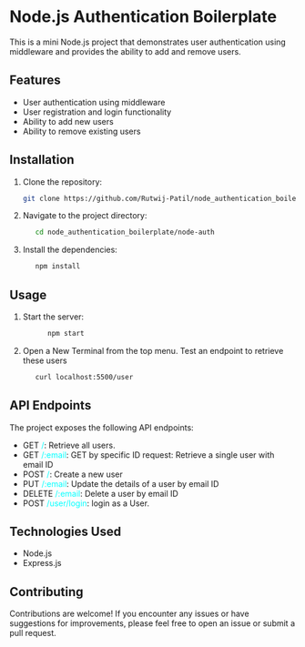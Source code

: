 # Node.js Authentication Boilerplate

This is a mini Node.js project that demonstrates user authentication using middleware and provides the ability to add and remove users.

## Features

- User authentication using middleware
- User registration and login functionality
- Ability to add new users
- Ability to remove existing users

## Installation

1. Clone the repository:

   ```bash
   git clone https://github.com/Rutwij-Patil/node_authentication_boilerplate.git
2. Navigate to the project directory:
   ```bash
      cd node_authentication_boilerplate/node-auth
3. Install the dependencies:
   ```bash
      npm install
## Usage
1. Start the server:
   ```bash
         npm start
2. Open a New Terminal from the top menu. Test an endpoint to retrieve these users
   ```bash 
      curl localhost:5500/user

## API Endpoints

The project exposes the following API endpoints:
- GET <font color="aqua">/</font>: Retrieve all users.
- GET <font color="aqua">/:email</font>: GET by specific ID request: Retrieve a single user with email ID
- POST <font color="aqua">/</font>: Create a new user
- PUT <font color="aqua">/:email</font>: Update the details of a user by email ID
- DELETE <font color="aqua">/:email</font>: Delete a user by email ID
- POST <font color="aqua">/user/login</font>: login as a User.

## Technologies Used

- Node.js
- Express.js

## Contributing

Contributions are welcome! If you encounter any issues or have suggestions for improvements, please feel free to open an issue or submit a pull request.

